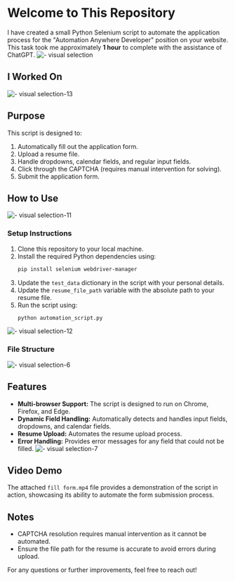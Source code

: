 # Welcome to This Repository

I have created a small Python Selenium script to automate the application process for the "Automation Anywhere Developer" position on your website. This task took me approximately **1 hour** to complete with the assistance of ChatGPT.
![ - visual selection](https://github.com/user-attachments/assets/321a0885-2892-488b-9730-c073a9d57211)

## I Worked On
![ - visual selection-13](https://github.com/user-attachments/assets/29be1de2-f9c8-4889-8c6b-467034b41059)


## Purpose
This script is designed to:
1. Automatically fill out the application form.
2. Upload a resume file.
3. Handle dropdowns, calendar fields, and regular input fields.
4. Click through the CAPTCHA (requires manual intervention for solving).
5. Submit the application form.

## How to Use
![ - visual selection-11](https://github.com/user-attachments/assets/e5e26015-d1b0-4b7a-8bc1-07a1f897a818)

### Setup Instructions
1. Clone this repository to your local machine.
2. Install the required Python dependencies using:
   ```bash
   pip install selenium webdriver-manager
   ```
3. Update the `test_data` dictionary in the script with your personal details.
4. Update the `resume_file_path` variable with the absolute path to your resume file.
5. Run the script using:
   ```bash
   python automation_script.py
   ```
![ - visual selection-12](https://github.com/user-attachments/assets/7ab7158e-cb70-452a-b4c1-7d8cddbc27b8)

### File Structure
![ - visual selection-6](https://github.com/user-attachments/assets/fea50783-8a67-4311-9b62-eb8d402ef0a4)

## Features
- **Multi-browser Support:** The script is designed to run on Chrome, Firefox, and Edge.
- **Dynamic Field Handling:** Automatically detects and handles input fields, dropdowns, and calendar fields.
- **Resume Upload:** Automates the resume upload process.
- **Error Handling:** Provides error messages for any field that could not be filled.
![ - visual selection-7](https://github.com/user-attachments/assets/ef7663d5-73b1-46da-9bab-06e8a206d79a)

## Video Demo
The attached `fill form.mp4` file provides a demonstration of the script in action, showcasing its ability to automate the form submission process.

## Notes
- CAPTCHA resolution requires manual intervention as it cannot be automated.
- Ensure the file path for the resume is accurate to avoid errors during upload.

For any questions or further improvements, feel free to reach out!

